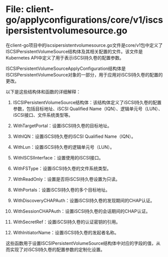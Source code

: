 # File: client-go/applyconfigurations/core/v1/iscsipersistentvolumesource.go

在client-go项目中的iscsipersistentvolumesource.go文件是core/v1包中定义了ISCSIPersistentVolumeSource结构体及其相关配置的文件。该文件是Kubernetes API中定义了用于表示iSCSI持久卷的配置参数。

ISCSIPersistentVolumeSourceApplyConfiguration结构体是ISCISPersistentVolumeSource对象的一部分，用于应用对iSCSI持久卷的配置的更改。

以下是这些结构体和函数的详细解释：

1. ISCSIPersistentVolumeSource结构体：该结构体定义了iSCSI持久卷的配置参数，包括目标地址、iSCSI Qualified Name（IQN）、逻辑单元号（LUN）、iSCSI接口、文件系统类型等。

2. WithTargetPortal：设置iSCSI持久卷的目标地址。

3. WithIQN：设置iSCSI持久卷的iSCSI Qualified Name（IQN）。

4. WithLun：设置iSCSI持久卷的逻辑单元号（LUN）。

5. WithISCSIInterface：设置使用的iSCSI接口。

6. WithFSType：设置iSCSI持久卷的文件系统类型。

7. WithReadOnly：设置是否将iSCSI持久卷设置为只读。

8. WithPortals：设置iSCSI持久卷的多个目标地址。

9. WithDiscoveryCHAPAuth：设置iSCSI持久卷的发现期间的CHAP认证。

10. WithSessionCHAPAuth：设置iSCSI持久卷的会话期间的CHAP认证。

11. WithSecretRef：设置iSCSI持久卷的认证密钥的引用。

12. WithInitiatorName：设置iSCSI持久卷的发起者名称。

这些函数用于设置ISCSIPersistentVolumeSource结构体中对应的字段的值，从而实现了对iSCSI持久卷的配置参数的定制化设置。

